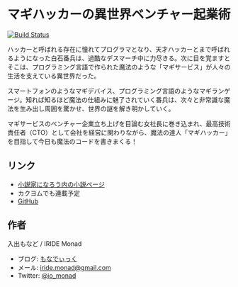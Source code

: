 # マギハッカーの異世界ベンチャー起業術

[![Build Status](https://travis-ci.org/io-monad/magi-hacker.svg?branch=master)](https://travis-ci.org/io-monad/magi-hacker)

ハッカーと呼ばれる存在に憧れてプログラマとなり、天才ハッカーとまで呼ばれるようになった白石番兵は、過酷なデスマーチ中に力尽きる。次に目を覚ますとそこは、プログラミング言語で作られた魔法のような「マギサービス」が人々の生活を支えている異世界だった。

スマートフォンのようなマギデバイス、プログラミング言語のようなマギランゲージ。知れば知るほど魔法の仕組みに魅了されていく番兵は、次々と非常識な魔法を生み出し周囲を驚かせ、世界の謎を解き明かしていく。

マギサービスのベンチャー企業立ち上げを目論む女社長に巻き込まれ、最高技術責任者（CTO）として会社を経営に関わりながら、魔法の達人「マギハッカー」を目指して今日も魔法のコードを書きまくる！

## リンク
- [小説家になろう内の小説ページ](http://ncode.syosetu.com/n5191dd/)
- カクヨムでも連載予定
- [GitHub](https://github.com/io-monad/magi-hacker)

## 作者
入出もなど / IRIDE Monad

- ブログ: [もなでぃっく](http://io-monad.hatenablog.com/)
- メール: iride.monad@gmail.com
- Twitter: [@io_monad](https://twitter.com/io_monad)
